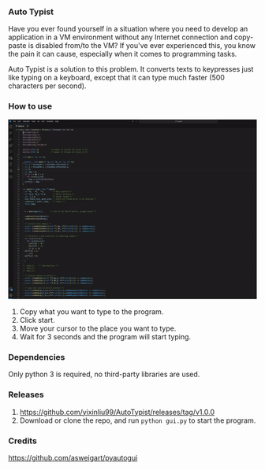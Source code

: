 ### Auto Typist
Have you ever found yourself in a situation where you need to develop an application in a VM environment without any Internet connection and copy-paste is disabled from/to the VM? If you've ever experienced this, you know the pain it can cause, especially when it comes to programming tasks.

Auto Typist is a solution to this problem. It converts texts to keypresses just like typing on a keyboard, except that it can type much faster (500 characters per second).

### How to use
![showcase.gif](static%2Fshowcase.gif)

1. Copy what you want to type to the program.
2. Click start.
3. Move your cursor to the place you want to type.
4. Wait for 3 seconds and the program will start typing.

### Dependencies
Only python 3 is required, no third-party libraries are used.

### Releases
1. https://github.com/yixinliu99/AutoTypist/releases/tag/v1.0.0
2. Download or clone the repo, and run `python gui.py` to start the program.

### Credits
https://github.com/asweigart/pyautogui